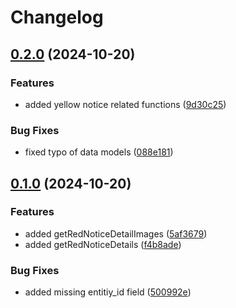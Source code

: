 # Changelog

## [0.2.0](https://github.com/jakubrekowski/interpol.ts/compare/v0.1.0...v0.2.0) (2024-10-20)


### Features

* added yellow notice related functions ([9d30c25](https://github.com/jakubrekowski/interpol.ts/commit/9d30c25fd66a606d680b1db6cec69cf53f851faf))


### Bug Fixes

* fixed typo of data models ([088e181](https://github.com/jakubrekowski/interpol.ts/commit/088e1819b3adf88b50419416ac2d537cb77d4c97))

## [0.1.0](https://github.com/jakubrekowski/interpol.ts/compare/0.0.1...v0.1.0) (2024-10-20)


### Features

* added getRedNoticeDetailImages ([5af3679](https://github.com/jakubrekowski/interpol.ts/commit/5af367911a907a602d127f0f898f0423a2477ad1))
* added getRedNoticeDetails ([f4b8ade](https://github.com/jakubrekowski/interpol.ts/commit/f4b8ade7b527e52e5adad5ff88739324c183c19e))


### Bug Fixes

* added missing entitiy_id field ([500992e](https://github.com/jakubrekowski/interpol.ts/commit/500992e208b7ff77394ed37d03ab5d68243182e5))
